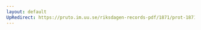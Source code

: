 ```yaml
---
layout: default
UpRedirect: https://pruto.im.uu.se/riksdagen-records-pdf/1871/prot-1871--ak--307/prot-1871--ak--307_020.pdf
---
```

